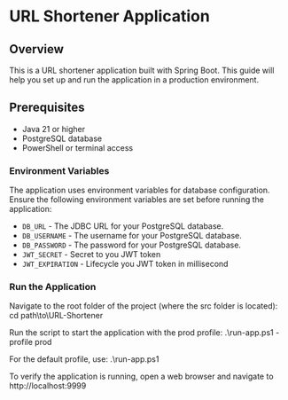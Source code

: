 # URL Shortener Application

## Overview

This is a URL shortener application built with Spring Boot. This guide will help you set up and run the application in a production environment.

## Prerequisites

- Java 21 or higher
- PostgreSQL database
- PowerShell or terminal access

### Environment Variables

The application uses environment variables for database configuration. Ensure the following environment variables are set before running the application:

- `DB_URL` - The JDBC URL for your PostgreSQL database.
- `DB_USERNAME` - The username for your PostgreSQL database.
- `DB_PASSWORD` - The password for your PostgreSQL database.
- `JWT_SECRET` - Secret to you JWT token
- `JWT_EXPIRATION` - Lifecycle you JWT token in millisecond

### Run the Application

Navigate to the root folder of the project (where the src folder is located):
cd path\to\URL-Shortener

Run the script to start the application with the prod profile:
.\run-app.ps1 -profile prod

For the default profile, use:
.\run-app.ps1

To verify the application is running, open a web browser and navigate to http://localhost:9999